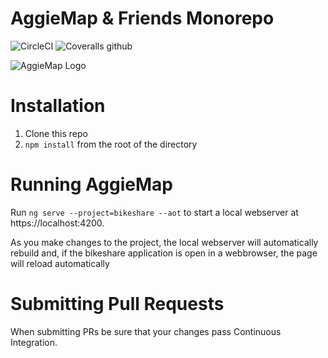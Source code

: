 # AggieMap & Friends Monorepo

![CircleCI](https://img.shields.io/circleci/build/github/TamuBikeShare/TamuBikeShareOptimization/master)
![Coveralls github](https://img.shields.io/coveralls/github/TamuBikeShare/TamuBikeShareOptimization)


![AggieMap Logo](/libs/assets/images/logo/TAM-PrimaryMarkBB.svg)

# Installation

1. Clone this repo
2. `npm install` from the root of the directory

# Running AggieMap

Run `ng serve --project=bikeshare --aot` to start a local webserver at https://localhost:4200.

As you make changes to the project, the local webserver will automatically rebuild and, if the bikeshare application is open in a webbrowser, the page will reload automatically

# Submitting Pull Requests

When submitting PRs be sure that your changes pass Continuous Integration.
